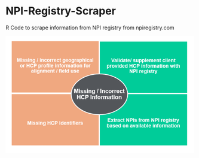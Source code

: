 # NPI-Registry-Scraper
R Code to scrape information from NPI registry from npiregistry.com

<img src="npi.png"/>

